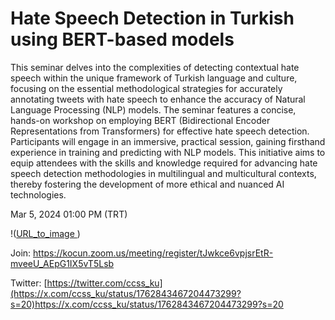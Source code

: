 # Hate Speech Detection in Turkish using BERT-based models 

This seminar delves into the complexities of detecting contextual hate speech within the unique framework of Turkish language and culture, focusing on the essential methodological strategies for accurately annotating tweets with hate speech to enhance the accuracy of Natural Language Processing (NLP) models. The seminar features a concise, hands-on workshop on employing BERT (Bidirectional Encoder Representations from Transformers) for effective hate speech detection. Participants will engage in an immersive, practical session, gaining firsthand experience in training and predicting with NLP models. This initiative aims to equip attendees with the skills and knowledge required for advancing hate speech detection methodologies in multilingual and multicultural contexts, thereby fostering the development of more ethical and nuanced AI technologies.

Mar 5, 2024 01:00 PM (TRT)

!([URL_to_image ](https://pbs.twimg.com/media/GHbgCiEWAAEjk5S?format=jpg&name=medium))

Join: https://kocun.zoom.us/meeting/register/tJwkce6vpjsrEtR-mveeU_AEpG1IX5vT5Lsb


Twitter: [https://twitter.com/ccss_ku](https://x.com/ccss_ku/status/1762843467204473299?s=20)https://x.com/ccss_ku/status/1762843467204473299?s=20
